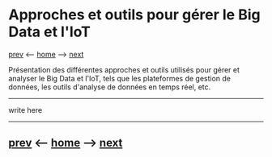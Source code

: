 # Approches et outils pour gérer le Big Data et l'IoT
[prev](/pages/cas-dusages.md) <-- [home](/README.md) --> [next](/pages/enjeux-et-defis.md)

 Présentation des différentes approches et outils utilisés pour gérer et analyser le Big Data et l'IoT, tels que les plateformes de gestion de données, les outils d'analyse de données en temps réel, etc.

-------
write here

-------
[prev](/pages/cas-dusages.md) <-- [home](/README.md) --> [next](/pages/enjeux-et-defis.md)
-
